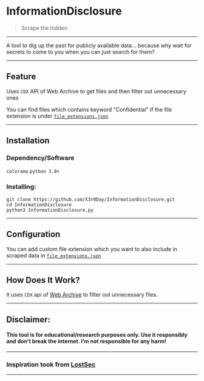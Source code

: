 

# InformationDisclosure

> Scrape the hidden

---

A tool to dig up the past for publicly available data... because why wait for secrets to come to you when you can just search for them?

---

## Feature

Uses `CDX` API of Web Archive to get files and then filter out unnecessary ones

You can find files which contains keyword "Confidential" if the file extension is under [`file_extensions.json`](https://github.com/X3r0Day/InformationDisclosure/blob/main/file_extensions.json)

---

## Installation

### Dependency/Software

`colorama`
`python 3.8+`

### Installing:

```
git clone https://github.com/X3r0Day/InformationDisclosure.git
cd InformationDisclosure
python3 InformationDisclosure.py
```

---

## Configuration 

You can add custom file extension which you want to also include in scraped data in [`file_extensions.json`](https://github.com/X3r0Day/InformationDisclosure/blob/main/file_extensions.json)


---

## How Does It Work?

It uses `CDX` api of [Web Archive](http://web.archive.org/) to filter out unnecessary files.

---

## **Disclaimer:**

#### This tool is for educational/research purposes only. Use it responsibly and don’t break the internet. I’m not responsible for any harm!

---

### Inspiration took from [LostSec](https://www.youtube.com/@lostsecc)

---
